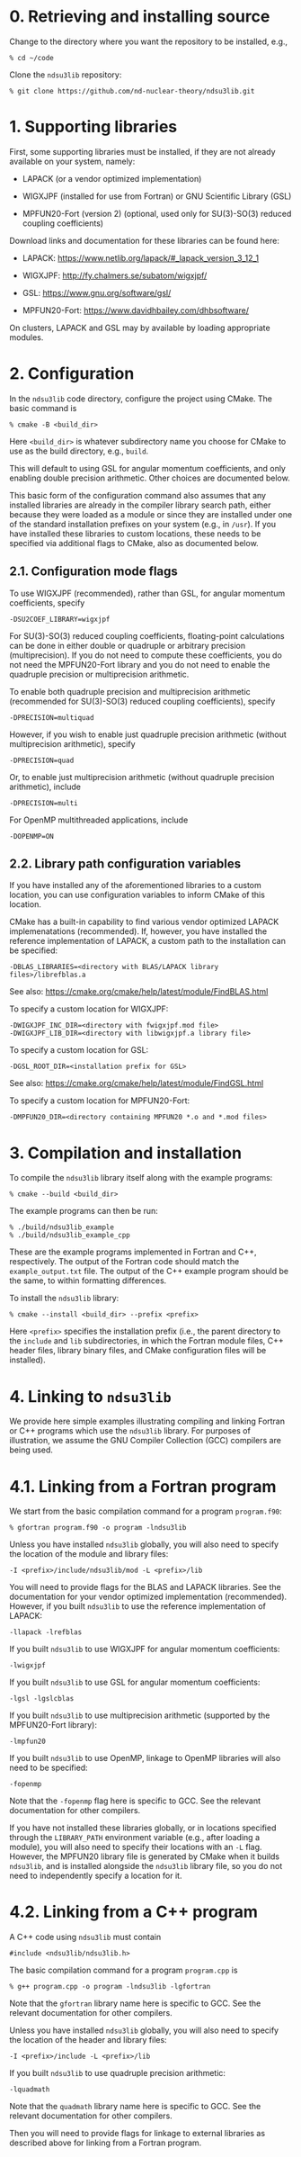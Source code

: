 # 0. Retrieving and installing source

  Change to the directory where you want the repository to be installed, e.g.,

  ~~~~~~~~~~~~~~~~~~~~~~~~~~~~~~~~~~~~~~~~~~~~~~~~~~~~~~~~~~~~~~~~
  % cd ~/code
  ~~~~~~~~~~~~~~~~~~~~~~~~~~~~~~~~~~~~~~~~~~~~~~~~~~~~~~~~~~~~~~~~

  Clone the `ndsu3lib` repository:

  ~~~~~~~~~~~~~~~~~~~~~~~~~~~~~~~~~~~~~~~~~~~~~~~~~~~~~~~~~~~~~~~~
  % git clone https://github.com/nd-nuclear-theory/ndsu3lib.git
  ~~~~~~~~~~~~~~~~~~~~~~~~~~~~~~~~~~~~~~~~~~~~~~~~~~~~~~~~~~~~~~~~

# 1. Supporting libraries

  First, some supporting libraries must be installed, if they are not already
  available on your system, namely:

  - LAPACK (or a vendor optimized implementation)

  - WIGXJPF (installed for use from Fortran) or GNU Scientific Library (GSL)

  - MPFUN20-Fort (version 2) (optional, used only for SU(3)-SO(3) reduced
    coupling coefficients)

  Download links and documentation for these libraries can be found here:

  - LAPACK: https://www.netlib.org/lapack/#_lapack_version_3_12_1

  - WIGXJPF: http://fy.chalmers.se/subatom/wigxjpf/

  - GSL: https://www.gnu.org/software/gsl/

  - MPFUN20-Fort: https://www.davidhbailey.com/dhbsoftware/

  On clusters, LAPACK and GSL may by available by loading appropriate modules.

# 2. Configuration

  In the `ndsu3lib` code directory, configure the project using CMake.  The
  basic command is

  ~~~~~~~~~~~~~~~~~~~~~~~~~~~~~~~~~~~~~~~~~~~~~~~~~~~~~~~~~~~~~~~~
  % cmake -B <build_dir>
  ~~~~~~~~~~~~~~~~~~~~~~~~~~~~~~~~~~~~~~~~~~~~~~~~~~~~~~~~~~~~~~~~

  Here `<build_dir>` is whatever subdirectory name you choose for CMake to use
  as the build directory, e.g., `build`.
  
  This will default to using GSL for angular momentum coefficients, and only
  enabling double precision arithmetic.  Other choices are documented below.
  
  This basic form of the configuration command also assumes that any installed
  libraries are already in the compiler library search path, either because they
  were loaded as a module or since they are installed under one of the standard
  installation prefixes on your system (e.g., in `/usr`).  If you have installed
  these libraries to custom locations, these needs to be specified via
  additional flags to CMake, also as documented below.
  
## 2.1. Configuration mode flags
  
  To use WIGXJPF (recommended), rather than GSL, for angular momentum
  coefficients, specify

  ~~~~~~~~~~~~~~~~~~~~~~~~~~~~~~~~~~~~~~~~~~~~~~~~~~~~~~~~~~~~~~~~
  -DSU2COEF_LIBRARY=wigxjpf
  ~~~~~~~~~~~~~~~~~~~~~~~~~~~~~~~~~~~~~~~~~~~~~~~~~~~~~~~~~~~~~~~~

  For SU(3)-SO(3) reduced coupling coefficients, floating-point calculations can
  be done in either double or quadruple or arbitrary precision (multiprecision).
  If you do not need to compute these coefficients, you do not need the
  MPFUN20-Fort library and you do not need to enable the quadruple precision or
  multiprecision arithmetic.

  To enable both quadruple precision and multiprecision arithmetic
  (recommended for SU(3)-SO(3) reduced coupling coefficients), specify
  
  ~~~~~~~~~~~~~~~~~~~~~~~~~~~~~~~~~~~~~~~~~~~~~~~~~~~~~~~~~~~~~~~~
  -DPRECISION=multiquad
  ~~~~~~~~~~~~~~~~~~~~~~~~~~~~~~~~~~~~~~~~~~~~~~~~~~~~~~~~~~~~~~~~
  
  However, if you wish to enable just quadruple precision arithmetic (without
  multiprecision arithmetic), specify

  ~~~~~~~~~~~~~~~~~~~~~~~~~~~~~~~~~~~~~~~~~~~~~~~~~~~~~~~~~~~~~~~~
  -DPRECISION=quad
  ~~~~~~~~~~~~~~~~~~~~~~~~~~~~~~~~~~~~~~~~~~~~~~~~~~~~~~~~~~~~~~~~

  Or, to enable just multiprecision arithmetic (without quadruple precision
  arithmetic), include

  ~~~~~~~~~~~~~~~~~~~~~~~~~~~~~~~~~~~~~~~~~~~~~~~~~~~~~~~~~~~~~~~~
  -DPRECISION=multi
  ~~~~~~~~~~~~~~~~~~~~~~~~~~~~~~~~~~~~~~~~~~~~~~~~~~~~~~~~~~~~~~~~

  For OpenMP multithreaded applications, include
  
  ~~~~~~~~~~~~~~~~~~~~~~~~~~~~~~~~~~~~~~~~~~~~~~~~~~~~~~~~~~~~~~~~
  -DOPENMP=ON
  ~~~~~~~~~~~~~~~~~~~~~~~~~~~~~~~~~~~~~~~~~~~~~~~~~~~~~~~~~~~~~~~~

## 2.2. Library path configuration variables

  If you have installed any of the aforementioned libraries to a custom
  location, you can use configuration variables to inform CMake of this
  location.
  
  CMake has a built-in capability to find various vendor optimized LAPACK
  implemenatations (recommended).  If, however, you have installed the reference
  implementation of LAPACK, a custom path to the installation can be specified:

  ~~~~~~~~~~~~~~~~~~~~~~~~~~~~~~~~~~~~~~~~~~~~~~~~~~~~~~~~~~~~~~~~
  -DBLAS_LIBRARIES=<directory with BLAS/LAPACK library files>/librefblas.a
  ~~~~~~~~~~~~~~~~~~~~~~~~~~~~~~~~~~~~~~~~~~~~~~~~~~~~~~~~~~~~~~~~
  
  See also: https://cmake.org/cmake/help/latest/module/FindBLAS.html
  
  To specify a custom location for WIGXJPF:

  ~~~~~~~~~~~~~~~~~~~~~~~~~~~~~~~~~~~~~~~~~~~~~~~~~~~~~~~~~~~~~~~~
  -DWIGXJPF_INC_DIR=<directory with fwigxjpf.mod file>
  -DWIGXJPF_LIB_DIR=<directory with libwigxjpf.a library file>
  ~~~~~~~~~~~~~~~~~~~~~~~~~~~~~~~~~~~~~~~~~~~~~~~~~~~~~~~~~~~~~~~~

  To specify a custom location for GSL:
  
  ~~~~~~~~~~~~~~~~~~~~~~~~~~~~~~~~~~~~~~~~~~~~~~~~~~~~~~~~~~~~~~~~
  -DGSL_ROOT_DIR=<installation prefix for GSL>
  ~~~~~~~~~~~~~~~~~~~~~~~~~~~~~~~~~~~~~~~~~~~~~~~~~~~~~~~~~~~~~~~~

  See also: https://cmake.org/cmake/help/latest/module/FindGSL.html
  
  To specify a custom location for MPFUN20-Fort:

  ~~~~~~~~~~~~~~~~~~~~~~~~~~~~~~~~~~~~~~~~~~~~~~~~~~~~~~~~~~~~~~~~
  -DMPFUN20_DIR=<directory containing MPFUN20 *.o and *.mod files>
  ~~~~~~~~~~~~~~~~~~~~~~~~~~~~~~~~~~~~~~~~~~~~~~~~~~~~~~~~~~~~~~~~

# 3. Compilation and installation

  To compile the `ndsu3lib` library itself along with the example programs:

  ~~~~~~~~~~~~~~~~~~~~~~~~~~~~~~~~~~~~~~~~~~~~~~~~~~~~~~~~~~~~~~~~
  % cmake --build <build_dir>
  ~~~~~~~~~~~~~~~~~~~~~~~~~~~~~~~~~~~~~~~~~~~~~~~~~~~~~~~~~~~~~~~~

  The example programs can then be run:

  ~~~~~~~~~~~~~~~~~~~~~~~~~~~~~~~~~~~~~~~~~~~~~~~~~~~~~~~~~~~~~~~~
  % ./build/ndsu3lib_example
  % ./build/ndsu3lib_example_cpp
  ~~~~~~~~~~~~~~~~~~~~~~~~~~~~~~~~~~~~~~~~~~~~~~~~~~~~~~~~~~~~~~~~

  These are the example programs implemented in Fortran and C++, respectively.
  The output of the Fortran code should match the `example_output.txt` file.
  The output of the C++ example program should be the same, to within formatting
  differences.

  To install the `ndsu3lib` library:

  ~~~~~~~~~~~~~~~~~~~~~~~~~~~~~~~~~~~~~~~~~~~~~~~~~~~~~~~~~~~~~~~~
  % cmake --install <build_dir> --prefix <prefix>
  ~~~~~~~~~~~~~~~~~~~~~~~~~~~~~~~~~~~~~~~~~~~~~~~~~~~~~~~~~~~~~~~~

  Here `<prefix>` specifies the installation prefix (i.e., the parent directory
  to the `include` and `lib` subdirectories, in which the Fortran module files,
  C++ header files, library binary files, and CMake configuration files will be
  installed).
  
# 4. Linking to `ndsu3lib`

  We provide here simple examples illustrating compiling and linking Fortran or
  C++ programs which use the `ndsu3lib` library.  For purposes of illustration,
  we assume the GNU Compiler Collection (GCC) compilers are being used.

# 4.1. Linking from a Fortran program

  We start from the basic compilation command for a program `program.f90`:
 
  ~~~~~~~~~~~~~~~~~~~~~~~~~~~~~~~~~~~~~~~~~~~~~~~~~~~~~~~~~~~~~~~~
  % gfortran program.f90 -o program -lndsu3lib
  ~~~~~~~~~~~~~~~~~~~~~~~~~~~~~~~~~~~~~~~~~~~~~~~~~~~~~~~~~~~~~~~~
  
  Unless you have installed `ndsu3lib` globally, you will also need to specify
  the location of the module and library files:
  
  ~~~~~~~~~~~~~~~~~~~~~~~~~~~~~~~~~~~~~~~~~~~~~~~~~~~~~~~~~~~~~~~~
  -I <prefix>/include/ndsu3lib/mod -L <prefix>/lib
  ~~~~~~~~~~~~~~~~~~~~~~~~~~~~~~~~~~~~~~~~~~~~~~~~~~~~~~~~~~~~~~~~
   
  You will need to provide flags for the BLAS and LAPACK libraries.  See the
  documentation for your vendor optimized implementation (recommended).
  However, if you built `ndsu3lib` to use the reference implementation of
  LAPACK:
  
  ~~~~~~~~~~~~~~~~~~~~~~~~~~~~~~~~~~~~~~~~~~~~~~~~~~~~~~~~~~~~~~~~
  -llapack -lrefblas
  ~~~~~~~~~~~~~~~~~~~~~~~~~~~~~~~~~~~~~~~~~~~~~~~~~~~~~~~~~~~~~~~~
  
  If you built `ndsu3lib` to use WIGXJPF for angular momentum coefficients:

  ~~~~~~~~~~~~~~~~~~~~~~~~~~~~~~~~~~~~~~~~~~~~~~~~~~~~~~~~~~~~~~~~
  -lwigxjpf
  ~~~~~~~~~~~~~~~~~~~~~~~~~~~~~~~~~~~~~~~~~~~~~~~~~~~~~~~~~~~~~~~~

  If you built `ndsu3lib` to use GSL for angular momentum coefficients:
  
  ~~~~~~~~~~~~~~~~~~~~~~~~~~~~~~~~~~~~~~~~~~~~~~~~~~~~~~~~~~~~~~~~
  -lgsl -lgslcblas
  ~~~~~~~~~~~~~~~~~~~~~~~~~~~~~~~~~~~~~~~~~~~~~~~~~~~~~~~~~~~~~~~~

  If you built `ndsu3lib` to use multiprecision arithmetic (supported by the
  MPFUN20-Fort library):

  ~~~~~~~~~~~~~~~~~~~~~~~~~~~~~~~~~~~~~~~~~~~~~~~~~~~~~~~~~~~~~~~~
  -lmpfun20
  ~~~~~~~~~~~~~~~~~~~~~~~~~~~~~~~~~~~~~~~~~~~~~~~~~~~~~~~~~~~~~~~~
  
  If you built `ndsu3lib` to use OpenMP, linkage to OpenMP libraries will also
  need to be specified:
  
  ~~~~~~~~~~~~~~~~~~~~~~~~~~~~~~~~~~~~~~~~~~~~~~~~~~~~~~~~~~~~~~~~
  -fopenmp
  ~~~~~~~~~~~~~~~~~~~~~~~~~~~~~~~~~~~~~~~~~~~~~~~~~~~~~~~~~~~~~~~~

  Note that the `-fopenmp` flag here is specific to GCC.  See the relevant
  documentation for other compilers.

  If you have not installed these libraries globally, or in locations specified
  through the `LIBRARY_PATH` environment variable (e.g., after loading a
  module), you will also need to specify their locations with an `-L` flag.
  However, the MPFUN20 library file is generated by CMake when it builds
  `ndsu3lib`, and is installed alongside the `ndsu3lib` library file, so you do
  not need to independently specify a location for it.

# 4.2. Linking from a C++ program

  A C++ code using `ndsu3lib` must contain

  ~~~~~~~~~~~~~~~~~~~~~~~~~~~~~~~~~~~~~~~~~~~~~~~~~~~~~~~~~~~~~~~~
  #include <ndsu3lib/ndsu3lib.h>
  ~~~~~~~~~~~~~~~~~~~~~~~~~~~~~~~~~~~~~~~~~~~~~~~~~~~~~~~~~~~~~~~~

  The basic compilation command for a program `program.cpp` is

  ~~~~~~~~~~~~~~~~~~~~~~~~~~~~~~~~~~~~~~~~~~~~~~~~~~~~~~~~~~~~~~~~
  % g++ program.cpp -o program -lndsu3lib -lgfortran
  ~~~~~~~~~~~~~~~~~~~~~~~~~~~~~~~~~~~~~~~~~~~~~~~~~~~~~~~~~~~~~~~~

  Note that the `gfortran` library name here is specific to GCC.  See the
  relevant documentation for other compilers.
  
  Unless you have installed `ndsu3lib` globally, you will also need to specify
  the location of the header and library files:
  
  ~~~~~~~~~~~~~~~~~~~~~~~~~~~~~~~~~~~~~~~~~~~~~~~~~~~~~~~~~~~~~~~~
  -I <prefix>/include -L <prefix>/lib
  ~~~~~~~~~~~~~~~~~~~~~~~~~~~~~~~~~~~~~~~~~~~~~~~~~~~~~~~~~~~~~~~~

  If you built `ndsu3lib` to use quadruple precision arithmetic:

  ~~~~~~~~~~~~~~~~~~~~~~~~~~~~~~~~~~~~~~~~~~~~~~~~~~~~~~~~~~~~~~~~
  -lquadmath
  ~~~~~~~~~~~~~~~~~~~~~~~~~~~~~~~~~~~~~~~~~~~~~~~~~~~~~~~~~~~~~~~~

  Note that the `quadmath` library name here is specific to GCC.  See the
  relevant documentation for other compilers.

  Then you will need to provide flags for linkage to external libraries as
  described above for linking from a Fortran program.
